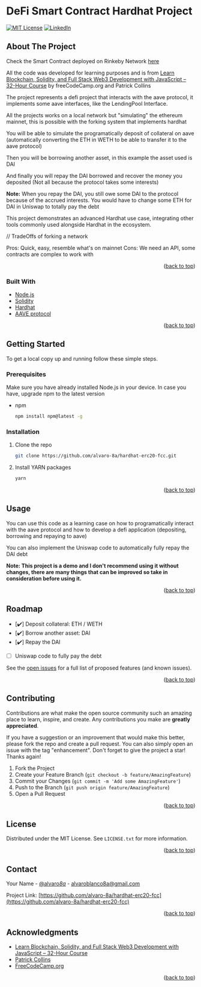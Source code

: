 # DeFi Smart Contract Hardhat Project

<div id="top"></div>

[![MIT License][license-shield]][license-url]
[![LinkedIn][linkedin-shield]][linkedin-url]

<!-- ABOUT THE PROJECT -->

## About The Project

Check the Smart Contract deployed on Rinkeby Network [here](https://rinkeby.etherscan.io/address/0xd9ac6213E0191b597883CFe79f377cD6637f34bE#code)

All the code was developed for learning purposes and is from [Learn Blockchain, Solidity, and Full Stack Web3 Development with JavaScript – 32-Hour Course](https://www.youtube.com/watch?v=gyMwXuJrbJQ&lis) by freeCodeCamp.org and Patrick Collins

The project represents a defi project that interacts with the aave protocol, it implements some aave interfaces, like the LendingPool Interface.

All the projects works on a local network but "simulating" the ethereum mainnet, this is possible with the forking system that implements hardhat

You will be able to simulate the programatically deposit of collateral on aave (automatically converting the ETH in WETH to be able to transfer it to the aave protocol)

Then you will be borrowing another asset, in this example the asset used is DAI

And finally you will repay the DAI borrowed and recover the money you deposited (Not all because the protocol takes some interests)

**Note:** When you repay the DAI, you still owe some DAI to the protocol because of the accrued interests. You would have to change some ETH for DAI in Uniswap to totally pay the debt

This project demonstrates an advanced Hardhat use case, integrating other tools commonly used alongside Hardhat in the ecosystem.

// TradeOffs of forking a network

Pros: Quick, easy, resemble what's on mainnet
Cons: We need an API, some contracts are complex to work with

<p align="right">(<a href="#top">back to top</a>)</p>

### Built With

-   [Node.js](https://nodejs.org/)
-   [Solidity](https://docs.soliditylang.org/)
-   [Hardhat](https://hardhat.org/)
-   [AAVE protocol](https://docs.aave.com/developers/v/2.0/the-core-protocol/protocol-overview)

<p align="right">(<a href="#top">back to top</a>)</p>

<!-- GETTING STARTED -->

## Getting Started

To get a local copy up and running follow these simple steps.

### Prerequisites

Make sure you have already installed Node.js in your device. In case you have, upgrade npm to the latest version

-   npm
    ```sh
    npm install npm@latest -g
    ```

### Installation

1. Clone the repo
    ```sh
    git clone https://github.com/alvaro-8a/hardhat-erc20-fcc.git
    ```
2. Install YARN packages
    ```sh
    yarn
    ```

<p align="right">(<a href="#top">back to top</a>)</p>

<!-- USAGE EXAMPLES -->

## Usage

You can use this code as a learning case on how to programatically interact with the aave protocol and how to develop a defi application (depositing, borrowing and repaying to aave) 

You can also implement the Uniswap code to automatically fully repay the DAI debt

**Note: This project is a demo and I don't recommend using it without changes, there are many things that can be improved so take in consideration before using it.**

<p align="right">(<a href="#top">back to top</a>)</p>

<!-- ROADMAP -->

## Roadmap

-   [✔️] Deposit collateral: ETH / WETH
-   [✔️] Borrow another asset: DAI
-   [✔️] Repay the DAI
-   [	] Uniswap code to fully pay the debt

See the [open issues](https://github.com/alvaro-8a/hardhat-erc20-fcc/issues) for a full list of proposed features (and known issues).

<p align="right">(<a href="#top">back to top</a>)</p>

<!-- CONTRIBUTING -->

## Contributing

Contributions are what make the open source community such an amazing place to learn, inspire, and create. Any contributions you make are **greatly appreciated**.

If you have a suggestion or an improvement that would make this better, please fork the repo and create a pull request. You can also simply open an issue with the tag "enhancement".
Don't forget to give the project a star! Thanks again!

1. Fork the Project
2. Create your Feature Branch (`git checkout -b feature/AmazingFeature`)
3. Commit your Changes (`git commit -m 'Add some AmazingFeature'`)
4. Push to the Branch (`git push origin feature/AmazingFeature`)
5. Open a Pull Request

<p align="right">(<a href="#top">back to top</a>)</p>

<!-- LICENSE -->

## License

Distributed under the MIT License. See `LICENSE.txt` for more information.

<p align="right">(<a href="#top">back to top</a>)</p>

<!-- CONTACT -->

## Contact

Your Name - [@alvaro*8a*](https://twitter.com/alvaro_8a_) - alvaroblanco8a@gmail.com

Project Link: [https://github.com/alvaro-8a/hardhat-erc20-fcc](https://github.com/alvaro-8a/hardhat-erc20-fcc)

<p align="right">(<a href="#top">back to top</a>)</p>

<!-- ACKNOWLEDGMENTS -->

## Acknowledgments

-   [Learn Blockchain, Solidity, and Full Stack Web3 Development with JavaScript – 32-Hour Course](https://www.youtube.com/watch?v=gyMwXuJrbJQ&lis)
-   [Patrick Collins](https://www.youtube.com/c/PatrickCollins)
-   [FreeCodeCamp.org](https://www.youtube.com/c/Freecodecamp)

<p align="right">(<a href="#top">back to top</a>)</p>

<!-- MARKDOWN LINKS & IMAGES -->
<!-- https://www.markdownguide.org/basic-syntax/#reference-style-links -->

[contributors-shield]: https://img.shields.io/github/contributors/alvaro-8a/hardhat-erc20-fcc.svg?style=for-the-badge
[contributors-url]: https://github.com/alvaro-8a/hardhat-erc20-fcc/graphs/contributors
[forks-shield]: https://img.shields.io/github/forks/alvaro-8a/hardhat-erc20-fcc.svg?style=for-the-badge
[forks-url]: https://github.com/alvaro-8a/hardhat-erc20-fcc/network/members
[stars-shield]: https://img.shields.io/github/stars/alvaro-8a/hardhat-erc20-fcc.svg?style=for-the-badge
[stars-url]: https://github.com/alvaro-8a/hardhat-erc20-fcc/stargazers
[issues-shield]: https://img.shields.io/github/issues/alvaro-8a/hardhat-erc20-fcc.svg?style=for-the-badge
[issues-url]: https://github.com/alvaro-8a/hardhat-erc20-fcc/issues
[license-shield]: https://img.shields.io/github/license/alvaro-8a/hardhat-erc20-fcc.svg?style=for-the-badge
[license-url]: https://github.com/alvaro-8a/hardhat-erc20-fcc/blob/main/LICENSE
[linkedin-shield]: https://img.shields.io/badge/-LinkedIn-black.svg?style=for-the-badge&logo=linkedin&colorB=555
[linkedin-url]: https://linkedin.com/in/alvaro-blanco-ochoa-9b14561a9
[product-screenshot]: images/screenshot.png